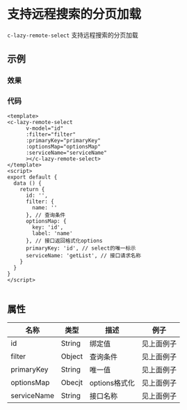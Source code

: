 # 支持远程搜索的分页加载
`c-lazy-remote-select`
支持远程搜索的分页加载

## 示例
### 效果

<Demo>
  <LazyRemoteSelectDemo/>
</Demo>

### 代码
```vue
<template>
<c-lazy-remote-select  
      v-model="id"
      :filter="filter"
      :primaryKey="primaryKey"
      :optionsMap="optionsMap"
      :serviceName="serviceName"
      ></c-lazy-remote-select>
</template>
<script>
export default {
  data () {
    return {
      id: '',
      filter: {
        name: ''
      }, // 查询条件
      optionsMap: {
        key: 'id',
        label: 'name'
      }, // 接口返回格式化options
      primaryKey: 'id', // select的唯一标示
      serviceName: 'getList', // 接口请求名称
    }
  }
}
</script>


```

## 属性  
| 名称 | 类型 | 描述 | 例子 |  
| ---- | ---- | ---- | ---- |
| id | String | 绑定值 |见上面例子 |
| filter | Object | 查询条件 | 见上面例子 |
| primaryKey | String | 唯一值 |见上面例子 |
| optionsMap | Obecjt | options格式化 |见上面例子 |
| serviceName | String | 接口名称 |见上面例子 |
<Comment />
